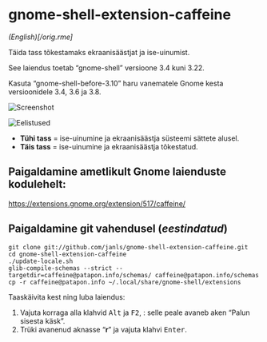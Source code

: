 # gnome-shell-extension-caffeine

_(English)[/orig.rme]_

Täida tass tõkestamaks ekraanisäästjat ja ise-uinumist.

See laiendus toetab “gnome-shell” versioone 3.4 kuni 3.22.

Kasuta “gnome-shell-before-3.10” haru vanematele Gnome kesta versioonidele 3.4, 3.6 ja 3.8.

![Screenshot](https://github.com/eonpatapon/gnome-shell-extension-caffeine/raw/master/screenshot.png)

![Eelistused](https://github.com/janls/gnome-shell-extension-caffeine/raw/master/et.screenshot-prefs.png)

* __Tühi tass__ = ise-uinumine ja ekraanisäästja süsteemi sättete alusel.
* __Täis tass__ = ise-uinumine ja ekraanisäästja tõkestatud.

## Paigaldamine ametlikult Gnome laienduste kodulehelt:

https://extensions.gnome.org/extension/517/caffeine/

## Paigaldamine git vahendusel (_eestindatud_)

    git clone git://github.com/janls/gnome-shell-extension-caffeine.git
    cd gnome-shell-extension-caffeine
    ./update-locale.sh
    glib-compile-schemas --strict --targetdir=caffeine@patapon.info/schemas/ caffeine@patapon.info/schemas
    cp -r caffeine@patapon.info ~/.local/share/gnome-shell/extensions

Taaskäivita kest ning luba laiendus:

1. Vajuta korraga alla klahvid <kbd>Alt</kbd> ja <kbd>F2</kbd>,
: selle peale avaneb aken “Palun sisesta käsk”.
2. Trüki avanenud aknasse “__r__” ja vajuta klahvi <kbd>Enter</kbd>.

[orig.rm]: https://github.com/eonpatapon/gnome-shell-extension-caffeine/master/Readme.md "Link to orirginal readme in English."
